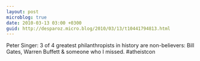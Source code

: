 ```yaml
---
layout: post
microblog: true
date: 2010-03-13 03:00 +0300
guid: http://desparoz.micro.blog/2010/03/13/t10441794813.html
---
```

Peter Singer: 3 of 4 greatest philanthropists in history are non-believers: Bill Gates, Warren Buffett &amp;  someone who I missed. #atheistcon
